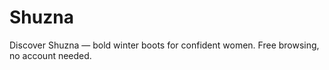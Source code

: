 # Shuzna
Discover Shuzna — bold winter boots for confident women. Free browsing, no account needed.
